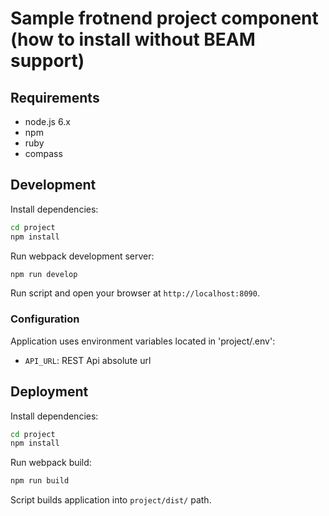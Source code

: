 # Sample frotnend project component (how to install without BEAM support)

## Requirements

* node.js 6.x
* npm
* ruby
* compass

## Development

Install dependencies:

```bash
cd project
npm install
```
Run webpack development server:

```bash
npm run develop
```

Run script and open your browser at `http://localhost:8090`.

### Configuration

Application uses environment variables located in 'project/.env':

* `API_URL`: REST Api absolute url

## Deployment

Install dependencies:

```bash
cd project
npm install
```

Run webpack build:

```bash
npm run build
```

Script builds application into `project/dist/` path.
